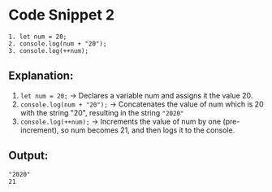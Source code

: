 # Code Snippet 2

```
1. let num = 20;
2. console.log(num + "20");
3. console.log(++num);
```

## Explanation:
1. `let num = 20;` -> Declares a variable num and assigns it the value 20.
2. `console.log(num + "20");` -> Concatenates the value of num which is 20 with the string "20", resulting in the string `"2020"`
3. `console.log(++num);` -> Increments the value of num by one (pre-increment), so num becomes 21, and then logs it to the console.

## Output:
```
"2020"
21
```

